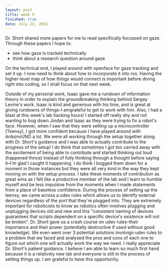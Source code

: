 ```yaml
---
layout: post
title: week 5
finished: true
date: July 22, 2022
---
```


Dr. Short shared more papers for me to read specifically focussed on gaze. Through these papers I hope to:
- see how gaze is tracked technically
- think about a research question around gaze

On the technical end, I played around with openface for gaze tracking and set it up. I now need to think about how to incorporate it into ros. Having the higher-level map of how things would connect is important before diving right into coding, so I shall focus on that next week.

Outside of my personal work, Isaac gave me a rundown of information theory in order to explain the groundbreaking thinking behind Sergey Levine's work. Isaac is kind and generous with his time, and is great at giving rundowns of things–I amgrateful to get to work with him. Also, I had a blast at this week's lab hacking hours! I started off really shy and not wanting to bog down Jindan and Isaac as they were trying to fix a robot's face. However, when I saw that they were setting up a microcontroller (Teensy), I got more confident because I have played around with ArduinoUNO a lot. We were all working through the setup together along with Dr. Short's guidance and I was able to actually contribute to the progress of the setup! I do think that sometimes I got too carried away with the excitement of being able to contribute and started thinking out loud (happened thrice) instead of fully thinking through a thought before saying it–I'm glad I caught it happening. I do think I bogged them down for a moment in those instances but they were all very kind in the way they kept moving on with the setup process. I take these moments of contribution as great wins as I felt like a productive member of the lab and I learn to humble myself and be less impulsive from the moments when I made statements from a place of baseless confidence. During the process of setting up the teensy, we came across a udev rules which allows us to identify external devices regardless of the port that they're plugged into. They are extremely important for roboticists to know as robotics often involves plugging and unplugging devices old and new and this "consistent naming of devices guarantees that scripts dependent on a specific device's existence will not be broken". Dr. Short gave us a crash course on udev rules–their importance and their power (potentially destructive if used without good knowledge). We even went over 3 potential solutions involvign udev rules to a problem that we faced and analysed the pros and cons of each one to figure out which one will actually work the way we need. I really appreciate Dr. Short's patient guidance. I believe I am able to learn so much first hand because it is a relatively new lab and everyone is still in the process of setting things up. I am grateful to have this opportunity. 
